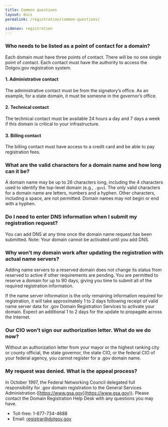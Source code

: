 ```yaml
---
title: Common questions
layout: docs
permalink: /registration/common-questions/

sidenav: registration
---
```


### Who needs to be listed as a point of contact for a domain?

Each domain must have three points of contact. There will be no one single point of contact. Each contact must have the authority to access the Dotgov.gov registration system.

#### 1. Administrative contact

The administrative contact must be from the signatory’s office. As an example, for a state domain, it must be someone in the governor’s office.

#### 2. Technical contact

The technical contact must be available 24 hours a day and 7 days a week if this domain is critical to your infrastructure.

#### 3. Billing contact

The billing contact must have access to a credit card and be able to pay registration fees.

### What are the valid characters for a domain name and how long can it be?

A domain name may be up to 26 characters long, including the 4 characters used to identify the top-level domain (e.g., `.gov`). The only valid characters for a domain name are letters, numbers and a hyphen. Other characters, including a space, are not permitted. Domain names may not begin or end with a hyphen.

### Do I need to enter DNS information when I submit my registration request?

You can add DNS at any time once the domain name request has been submitted. Note: Your domain cannot be activated until you add DNS.

### Why won’t my domain work after updating the registration with actual name servers?

Adding name servers to a reserved domain does not change its status from reserved to active if other requirements are pending. You are permitted to reserve a domain for up to 90 days, giving you time to submit all of the required registration information.

If the name server information is the only remaining information required for registration, it will take approximately 1 to 2 days following receipt of valid name server data for .gov Domain Registration Services to activate your domain. Expect an additional 1 to 2 days for the update to propagate across the Internet.

### Our CIO won’t sign our authorization letter. What do we do now?

Without an authorization letter from your mayor or the highest ranking city or county official, the state governor, the state CIO, or the federal CIO of your federal agency, you cannot register for a .gov domain name.

### My request was denied. What is the appeal process?

In October 1997, the Federal Networking Council delegated full responsibility for .gov domain registration to the General Services Administration ([https://www.gsa.gov](https://www.gsa.gov)). Please contact the Domain Registration Help Desk with any questions you may have.

- Toll-free: 1-877-734-4688
- Email: <registrar@dotgov.gov>
